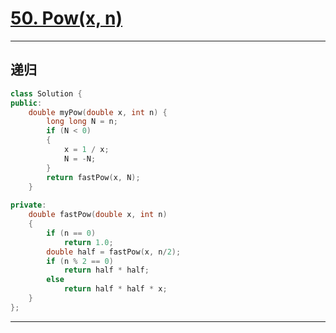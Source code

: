 # [50. Pow(x, n)](https://leetcode-cn.com/problems/powx-n/)

---

## 递归

```cpp
class Solution {
public:
    double myPow(double x, int n) {
        long long N = n;
        if (N < 0)
        {
            x = 1 / x;
            N = -N;
        }
        return fastPow(x, N);
    }
    
private:
    double fastPow(double x, int n)
    {
        if (n == 0)
            return 1.0;
        double half = fastPow(x, n/2);
        if (n % 2 == 0)
            return half * half;
        else
            return half * half * x;
    }
};
```

---

